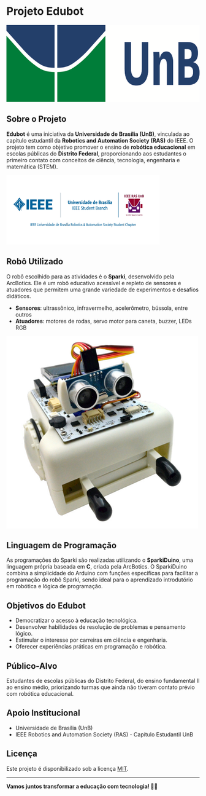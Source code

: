# Projeto Edubot

<img src="images/UnB.png" alt="Foto logo UnB" width="800" height="200"/>


## Sobre o Projeto

**Edubot** é uma iniciativa da **Universidade de Brasília (UnB)**, vinculada ao capítulo estudantil da **Robotics and Automation Society (RAS)** do IEEE. O projeto tem como objetivo promover o ensino de **robótica educacional** em escolas públicas do **Distrito Federal**, proporcionando aos estudantes o primeiro contato com conceitos de ciência, tecnologia, engenharia e matemática (STEM).

<img src="images/Identificadores RAS UnB.png" alt="Foto logo RAS IEEE" width="400" height="180"/>

## Robô Utilizado

O robô escolhido para as atividades é o **Sparki**, desenvolvido pela ArcBotics. Ele é um robô educativo acessível e repleto de sensores e atuadores que permitem uma grande variedade de experimentos e desafios didáticos.

- **Sensores**: ultrassônico, infravermelho, acelerômetro, bússola, entre outros
- **Atuadores**: motores de rodas, servo motor para caneta, buzzer, LEDs RGB

<img src="images/sparki.jpg" alt="Foto robô sparki" width="500" height="500"/>


## Linguagem de Programação

As programações do Sparki são realizadas utilizando o **SparkiDuino**, uma linguagem própria baseada em **C**, criada pela ArcBotics. O SparkiDuino combina a simplicidade do Arduino com funções específicas para facilitar a programação do robô Sparki, sendo ideal para o aprendizado introdutório em robótica e lógica de programação.

## Objetivos do Edubot

- Democratizar o acesso à educação tecnológica.
- Desenvolver habilidades de resolução de problemas e pensamento lógico.
- Estimular o interesse por carreiras em ciência e engenharia.
- Oferecer experiências práticas em programação e robótica.

## Público-Alvo

Estudantes de escolas públicas do Distrito Federal, do ensino fundamental II ao ensino médio, priorizando turmas que ainda não tiveram contato prévio com robótica educacional.

## Apoio Institucional

- Universidade de Brasília (UnB)
- IEEE Robotics and Automation Society (RAS) - Capítulo Estudantil UnB

## Licença

Este projeto é disponibilizado sob a licença [MIT](LICENSE).

---

**Vamos juntos transformar a educação com tecnologia! 🚀🤖**
